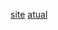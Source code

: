 [site](https://otavior01.github.io/siteifschistoria/historia/)
[atual](https://www.ifsc.edu.br/web/campus-lages/historico)
